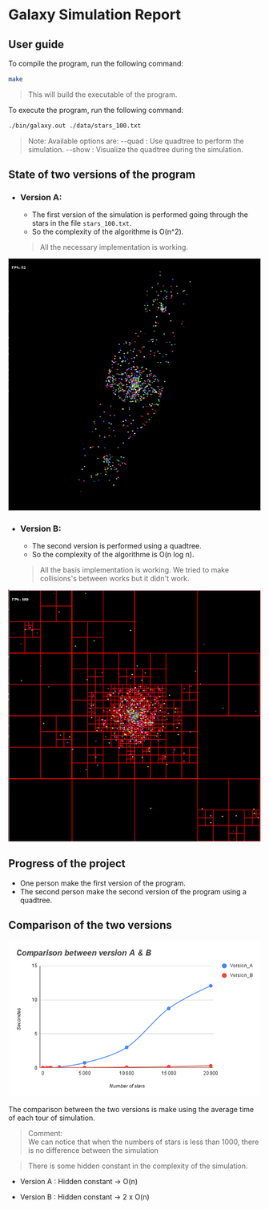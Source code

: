 # Galaxy Simulation Report

## User guide
To compile the program, run the following command:
```bash
make
```
> This will build the executable of the program.

To execute the program, run the following command:
```bash
./bin/galaxy.out ./data/stars_100.txt 
```
> Note: Available options are:
> --quad : Use quadtree to perform the simulation.
> --show : Visualize the quadtree during the simulation.

## State of two versions of the program
- ### Version A:
  - The first version of the simulation is performed going through the stars in the file `stars_100.txt`.
  - So the complexity of the algorithme is O(n^2).
  > All the necessary implementation is working.

![version_a_with_842_stars](./version_a_842.png) 

- ### Version B:
  - The second version is performed using a quadtree.
  - So the complexity of the algorithme is O(n log n).
  > All the basis implementation is working.
  > We tried to make collisions's between works but it didn't work.

![version_b_with_842_stars](./version_b_842.png)

## Progress of the project
- One person make the first version of the program.
- The second person make the second version of the program using a quadtree.

## Comparison of the two versions

![comparison](./comparison.png)

The comparison between the two versions is make using the average time of each tour of simulation.

> Comment: <br>
> We can notice that when the numbers of stars is less than 1000, there is no difference between the simulation

> There is some hidden constant in the complexity of the simulation.

- Version A : Hidden constant -> O(n)

- Version B : Hidden constant -> 2 x O(n)